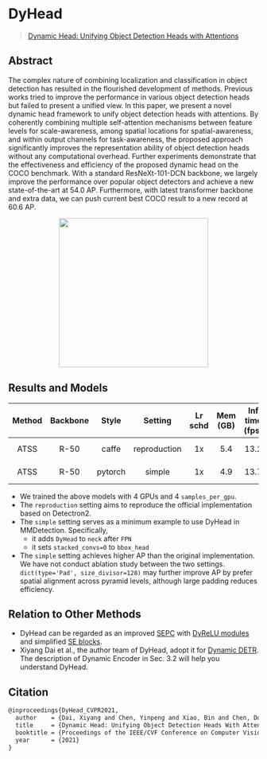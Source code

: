 # DyHead

> [Dynamic Head: Unifying Object Detection Heads with Attentions](https://arxiv.org/abs/2106.08322)

<!-- [ALGORITHM] -->

## Abstract

The complex nature of combining localization and classification in object detection has resulted in the flourished development of methods. Previous works tried to improve the performance in various object detection heads but failed to present a unified view. In this paper, we present a novel dynamic head framework to unify object detection heads with attentions. By coherently combining multiple self-attention mechanisms between feature levels for scale-awareness, among spatial locations for spatial-awareness, and within output channels for task-awareness, the proposed approach significantly improves the representation ability of object detection heads without any computational overhead. Further experiments demonstrate that the effectiveness and efficiency of the proposed dynamic head on the COCO benchmark. With a standard ResNeXt-101-DCN backbone, we largely improve the performance over popular object detectors and achieve a new state-of-the-art at 54.0 AP. Furthermore, with latest transformer backbone and extra data, we can push current best COCO result to a new record at 60.6 AP.

<div align=center>
<img src="https://user-images.githubusercontent.com/42844407/149169448-fcafb6d0-b866-41cc-9422-94de9f1e1761.png" height="300"/>
</div>

## Results and Models

| Method | Backbone |  Style  |   Setting    | Lr schd | Mem (GB) | Inf time (fps) | box AP |                      Config                      |                                                                                                                                                                                      Download                                                                                                                                                                                      |
| :----: | :------: | :-----: | :----------: | :-----: | :------: | :------------: | :----: | :----------------------------------------------: | :--------------------------------------------------------------------------------------------------------------------------------------------------------------------------------------------------------------------------------------------------------------------------------------------------------------------------------------------------------------------------------: |
|  ATSS  |   R-50   |  caffe  | reproduction |   1x    |   5.4    |      13.2      |  42.5  | [config](./atss_r50_caffe_fpn_dyhead_1x_coco.py) | [model](https://download.openmmlab.com/mmdetection/v2.0/dyhead/atss_r50_fpn_dyhead_for_reproduction_1x_coco/atss_r50_fpn_dyhead_for_reproduction_4x4_1x_coco_20220107_213939-162888e6.pth) \| [log](https://download.openmmlab.com/mmdetection/v2.0/dyhead/atss_r50_fpn_dyhead_for_reproduction_1x_coco/atss_r50_fpn_dyhead_for_reproduction_4x4_1x_coco_20220107_213939.log.json) |
|  ATSS  |   R-50   | pytorch |    simple    |   1x    |   4.9    |      13.7      |  43.3  |    [config](./atss_r50_fpn_dyhead_1x_coco.py)    |                               [model](https://download.openmmlab.com/mmdetection/v2.0/dyhead/atss_r50_fpn_dyhead_4x4_1x_coco/atss_r50_fpn_dyhead_4x4_1x_coco_20211219_023314-eaa620c6.pth) \| [log](https://download.openmmlab.com/mmdetection/v2.0/dyhead/atss_r50_fpn_dyhead_4x4_1x_coco/atss_r50_fpn_dyhead_4x4_1x_coco_20211219_023314.log.json)                               |

- We trained the above models with 4 GPUs and 4 `samples_per_gpu`.
- The `reproduction` setting aims to reproduce the official implementation based on Detectron2.
- The `simple` setting serves as a minimum example to use DyHead in MMDetection. Specifically,
  - it adds `DyHead` to `neck` after `FPN`
  - it sets `stacked_convs=0` to `bbox_head`
- The `simple` setting achieves higher AP than the original implementation.
  We have not conduct ablation study between the two settings.
  `dict(type='Pad', size_divisor=128)` may further improve AP by prefer spatial alignment across pyramid levels, although large padding reduces efficiency.

## Relation to Other Methods

- DyHead can be regarded as an improved [SEPC](https://arxiv.org/abs/2005.03101) with [DyReLU modules](https://arxiv.org/abs/2003.10027) and simplified [SE blocks](https://arxiv.org/abs/1709.01507).
- Xiyang Dai et al., the author team of DyHead, adopt it for [Dynamic DETR](https://openaccess.thecvf.com/content/ICCV2021/html/Dai_Dynamic_DETR_End-to-End_Object_Detection_With_Dynamic_Attention_ICCV_2021_paper.html).
  The description of Dynamic Encoder in Sec. 3.2 will help you understand DyHead.

## Citation

```latex
@inproceedings{DyHead_CVPR2021,
  author    = {Dai, Xiyang and Chen, Yinpeng and Xiao, Bin and Chen, Dongdong and Liu, Mengchen and Yuan, Lu and Zhang, Lei},
  title     = {Dynamic Head: Unifying Object Detection Heads With Attentions},
  booktitle = {Proceedings of the IEEE/CVF Conference on Computer Vision and Pattern Recognition (CVPR)},
  year      = {2021}
}
```
